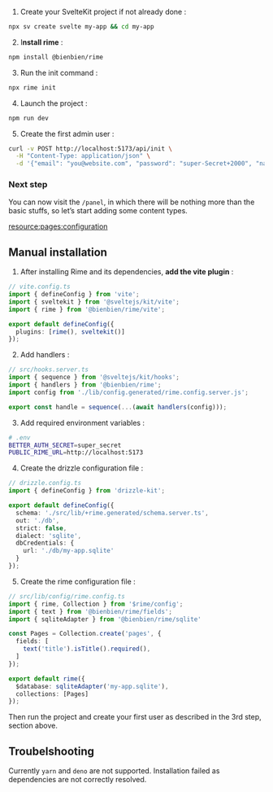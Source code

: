 1. Create your SvelteKit project if not already done :

```bash
npx sv create svelte my-app && cd my-app
```

2. I**nstall rime** :

```bash
npm install @bienbien/rime
```

3. Run the init command :

```bash
npx rime init
```

4. Launch the project :

```bash
npm run dev
```

5. Create the first admin user :

```bash
curl -v POST http://localhost:5173/api/init \
  -H "Content-Type: application/json" \
  -d '{"email": "you@website.com", "password": "super-Secret+2000", "name": "Admin"}'
```

### Next step

You can now visit the `/panel`, in which there will be nothing more than the basic stuffs, so let’s start adding some content types.

[resource:pages:configuration](/docs/03-00-configuration.md)

## Manual installation

1. After installing Rime and its dependencies, **add the vite plugin** :

```ts
// vite.config.ts
import { defineConfig } from 'vite';
import { sveltekit } from '@sveltejs/kit/vite';
import { rime } from '@bienbien/rime/vite';

export default defineConfig({
  plugins: [rime(), sveltekit()]
});
```

2.  Add handlers :

```ts
// src/hooks.server.ts
import { sequence } from '@sveltejs/kit/hooks';
import { handlers } from '@bienbien/rime';
import config from './lib/config.generated/rime.config.server.js';

export const handle = sequence(...(await handlers(config)));
```

3. Add required environment variables :

```bash
# .env
BETTER_AUTH_SECRET=super_secret
PUBLIC_RIME_URL=http://localhost:5173
```

4. Create the drizzle configuration file :

```ts
// drizzle.config.ts
import { defineConfig } from 'drizzle-kit';

export default defineConfig({
  schema: './src/lib/+rime.generated/schema.server.ts',
  out: './db',
  strict: false,
  dialect: 'sqlite',
  dbCredentials: {
    url: './db/my-app.sqlite'
  }
});
```

5. Create the rime configuration file :

```ts
// src/lib/config/rime.config.ts
import { rime, Collection } from '$rime/config';
import { text } from '@bienbien/rime/fields';
import { sqliteAdapter } from '@bienbien/rime/sqlite'

const Pages = Collection.create('pages', {
  fields: [
    text('title').isTitle().required(),
  ]
});

export default rime({
  $database: sqliteAdapter('my-app.sqlite'),
  collections: [Pages]
});
```

Then run the project and create your first user as described in the 3rd step, section above.

## Troubelshooting

Currently `yarn` and `deno` are not supported. Installation failed as dependencies are not correctly resolved.

